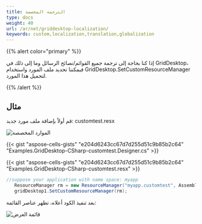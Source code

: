 ```yaml
---
title: الترجمة المخصصة
type: docs
weight: 40
url: /ar/net/griddesktop-localization/
keywords: custom,localization,translation,globalization
---
```

{{% alert color="primary" %}} 

إذا كنا بحاجة إلى ترجمة جميع القوائم/نصائح الرسائل وما إلى ذلك في GridDesktop، فيمكننا تحديد ملف المورد واستخدام GridDesktop.SetCustomResourceManager لتحميل هذا المورد.

{{% /alert %}} 
##  **مثال**

قم أولاً بإضافة ملف مورد جديد: customtest.resx


![الموارد المخصصة](managing-griddesktops-custom-res.png)

{{< gist "aspose-cells-gists" "e204d6243cc67d7d255d51c9b85b2c64" "Examples.GridDesktop-CSharp-customtest.Designer.cs" >}}

{{< gist "aspose-cells-gists" "e204d6243cc67d7d255d51c9b85b2c64" "Examples.GridDesktop-CSharp-customtest.resx" >}}

```csharp
//suppose your application with name space: myapp
   ResourceManager rm = new ResourceManager("myapp.customtest", Assembly.GetExecutingAssembly());
   gridDesktop1.SetCustomResourceManager(rm);
```

بعد تنفيذ الكود أعلاه، تظهر عناصر القائمة:

![قائمة العرض](managing-griddesktops-show-custom.png)
 